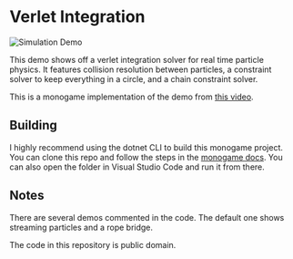 # Verlet Integration

![Simulation Demo][gif]

This demo shows off a verlet integration solver for real time particle physics. It features collision resolution between particles, a constraint solver to keep everything in a circle, and a chain constraint solver.

This is a monogame implementation of the demo from [this video][video].

## Building
I highly recommend using the dotnet CLI to build this monogame project. You can clone this repo and follow the steps in the [monogame docs][docs]. You can also open the folder in Visual Studio Code and run it from there.

## Notes
There are several demos commented in the code. The default one shows streaming particles and a rope bridge.

The code in this repository is public domain.

[gif]: verlet.gif "Simulation Demo"
[video]: https://youtu.be/lS_qeBy3aQI
[docs]: https://docs.monogame.net/articles/packaging_games.html